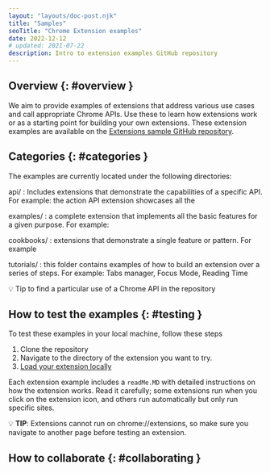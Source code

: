```yaml
---
layout: "layouts/doc-post.njk"
title: "Samples"
seoTitle: "Chrome Extension examples"
date: 2022-12-12
# updated: 2021-07-22
description: Intro to extension examples GitHub repository 
---
```


## Overview {: #overview }

We aim to provide examples of extensions that address various use cases and call appropriate Chrome
APIs. Use these to learn how extensions work or as a starting point for building your own
extensions. These extension examples are available on the [Extensions sample GitHub
repository][gh-samples].

## Categories {: #categories }

The examples are currently located under the following directories:

api/
: Includes extensions that demonstrate the capabilities of a specific API. For example: the action API extension showcases all the 

examples/
: a complete extension that implements all the basic features for a given purpose. For example:

cookbooks/
: extensions that demonstrate a single feature or pattern. For example

tutorials/
: this folder contains examples of how to build an extension over a series of steps. For example: Tabs manager, Focus Mode, Reading Time

💡 Tip to find a particular use of a Chrome API in the repository

## How to test the examples {: #testing }

To test these examples in your local machine, follow these steps

1. Clone the repository
1. Navigate to the directory of the extension you want to try.
1. [Load your extension locally][dev-basics-locally]

Each extension example includes a `readMe.MD` with detailed instructions on how the extension works.
Read it carefully; some extensions run when you click on the extension icon, and others run automatically but only run specific sites. 

💡 **TIP**: Extensions cannot run on chrome://extensions, so make sure you navigate to another page before testing an extension. 

## How to collaborate {: #collaborating }




[gh-samples]: https://github.com/GoogleChrome/chrome-extensions-samples
[dev-basics-locally]: /docs/extensions/mv3/getstarted/development-basics/